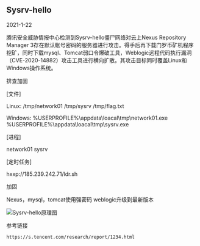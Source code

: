 ## Sysrv-hello

2021-1-22

腾讯安全威胁情报中心检测到Sysrv-hello僵尸网络对云上Nexus Repository Manager 3存在默认帐号密码的服务器进行攻击。得手后再下载门罗币矿机程序挖矿，同时下载mysql、Tomcat弱口令爆破工具，Weblogic远程代码执行漏洞（CVE-2020-14882）攻击工具进行横向扩散。其攻击目标同时覆盖Linux和Windows操作系统。

排查加固

[文件]

Linux:
/tmp/network01
/tmp/sysrv
/tmp/flag.txt

Windows:
%USERPROFILE%\appdata\loacal\tmp\network01.exe
%USERPROFILE%\appdata\loacal\tmp\sysrv.exe

[进程]

network01
sysrv

[定时任务]

hxxp://185.239.242.71/ldr.sh

加固

Nexus，mysql，tomcat使用强密码
weblogic升级到最新版本

![Sysrv-hello原理图](https://github.com/G4rb3n/Botnet-Zoo/Sysrv-hello/2101/pictrue/Sysrv-hello.png)

参考链接
```
https://s.tencent.com/research/report/1234.html
```